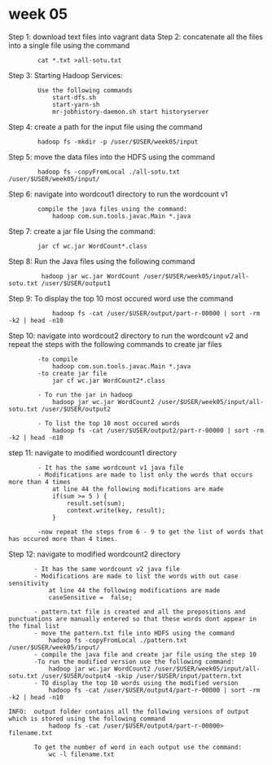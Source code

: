 # week 05

Step 1: download text files into vagrant data
Step 2: concatenate all the files into a single file using the command
```
		cat *.txt >all-sotu.txt
```
Step 3: Starting Hadoop Services:
```
		Use the following commands 
			start-dfs.sh
			start-yarn-sh
			mr-jobhistory-daemon.sh start historyserver
```
Step 4: create a path for the input file using the command
```
		hadoop fs -mkdir -p /user/$USER/week05/input
```
Step 5: move the data files into the HDFS using the command
```
		hadoop fs -copyFromLocal ./all-sotu.txt /user/$USER/week05/input/  
```
Step 6: navigate into wordcout1  directory to run the wordcount v1 
```
		compile the java files using the command: 
			hadoop com.sun.tools.javac.Main *.java
```
Step 7: create a jar file Using the command: 
```
		jar cf wc.jar WordCount*.class
```
Step 8: Run the Java files using the following command
``` 
		 hadoop jar wc.jar WordCount /user/$USER/week05/input/all-sotu.txt /user/$USER/output1
```
Step 9: To display the top 10 most occured word use the command
```
			hadoop fs -cat /user/$USER/output/part-r-00000 | sort -rm -k2 | head -n10
```
Step 10: navigate into wordcout2 directory to run the wordcount v2 and repeat the steps with the following commands to create jar files
```
		-to compile
			hadoop com.sun.tools.javac.Main *.java
		-to create jar file
			jar cf wc.jar WordCount2*.class		

		- To run the jar in hadoop 
			hadoop jar wc.jar WordCount2 /user/$USER/week05/input/all-sotu.txt /user/$USER/output2

		- To list the top 10 most occured words 	
			hadoop fs -cat /user/$USER/output2/part-r-00000 | sort -rm -k2 | head -n10
```
step 11: navigate to modified wordcount1 directory 
```
		- It has the same wordcount v1 java file
		- Modifications are made to list only the words that occurs more than 4 times
			at line 44 the following modifications are made
			if(sum >= 5 ) {
      			result.set(sum);
      			context.write(key, result);
  	  		}

  	  	-now repeat the steps from 6 - 9 to get the list of words that has occured more than 4 times.
 ```
 Step 12: navigate to modified wordcount2 directory
 ``` 
		- It has the same wordcount v2 java file
		- Modifications are made to list the words with out case sensitivity
			at line 44 the following modifications are made
			caseSensitive =  false;

		- pattern.txt file is created and all the prepositions and punctuations are manually entered so that these words dont appear in the final list
		- move the pattern.txt file into HDFS using the command
			hadoop fs -copyFromLocal ./pattern.txt /user/$USER/week05/input/  
		- compile the java file and create jar file using the step 10
		-To run the modified version use the following command:
			hadoop jar wc.jar WordCount2 /user/$USER/week05/input/all-sotu.txt /user/$USER/output4 -skip /user/$USER/input/pattern.txt
		- TO display the top 10 words using the modified version
			hadoop fs -cat /user/$USER/output4/part-r-00000 | sort -rm -k2 | head -n10
		
INFO:  output folder contains all the following versions of output which is stored using the following command
			hadoop fs -cat /user/$USER/output4/part-r-00000> filename.txt

		To get the number of word in each output use the command:
			wc -l filename.txt

```



